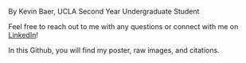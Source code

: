 By Kevin Baer, UCLA Second Year Undergraduate Student

Feel free to reach out to me with any questions or connect with me on [LinkedIn](http://linkedin.com/in/KevinMBaer)!

In this Github, you will find my poster, raw images, and citations.
